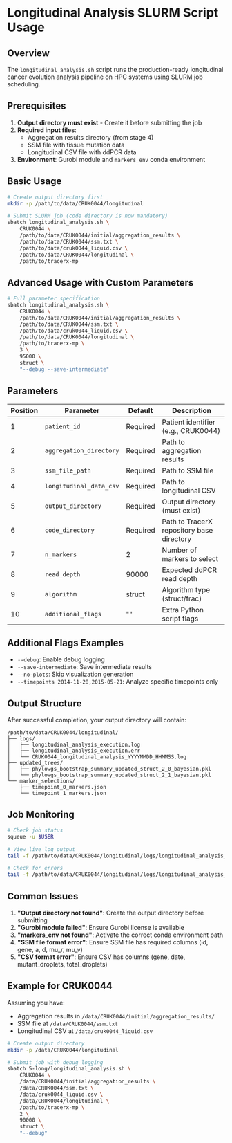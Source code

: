 # Longitudinal Analysis SLURM Script Usage

## Overview

The `longitudinal_analysis.sh` script runs the production-ready longitudinal cancer evolution analysis pipeline on HPC systems using SLURM job scheduling.

## Prerequisites

1. **Output directory must exist** - Create it before submitting the job
2. **Required input files**:
   - Aggregation results directory (from stage 4)
   - SSM file with tissue mutation data
   - Longitudinal CSV file with ddPCR data
3. **Environment**: Gurobi module and `markers_env` conda environment

## Basic Usage

```bash
# Create output directory first
mkdir -p /path/to/data/CRUK0044/longitudinal

# Submit SLURM job (code directory is now mandatory)
sbatch longitudinal_analysis.sh \
    CRUK0044 \
    /path/to/data/CRUK0044/initial/aggregation_results \
    /path/to/data/CRUK0044/ssm.txt \
    /path/to/data/cruk0044_liquid.csv \
    /path/to/data/CRUK0044/longitudinal \
    /path/to/tracerx-mp
```

## Advanced Usage with Custom Parameters

```bash
# Full parameter specification
sbatch longitudinal_analysis.sh \
    CRUK0044 \
    /path/to/data/CRUK0044/initial/aggregation_results \
    /path/to/data/CRUK0044/ssm.txt \
    /path/to/data/cruk0044_liquid.csv \
    /path/to/data/CRUK0044/longitudinal \
    /path/to/tracerx-mp \
    3 \
    95000 \
    struct \
    "--debug --save-intermediate"
```

## Parameters

| Position | Parameter | Default | Description |
|----------|-----------|---------|-------------|
| 1 | `patient_id` | Required | Patient identifier (e.g., CRUK0044) |
| 2 | `aggregation_directory` | Required | Path to aggregation results |
| 3 | `ssm_file_path` | Required | Path to SSM file |
| 4 | `longitudinal_data_csv` | Required | Path to longitudinal CSV |
| 5 | `output_directory` | Required | Output directory (must exist) |
| 6 | `code_directory` | Required | Path to TracerX repository base directory |
| 7 | `n_markers` | 2 | Number of markers to select |
| 8 | `read_depth` | 90000 | Expected ddPCR read depth |
| 9 | `algorithm` | struct | Algorithm type (struct/frac) |
| 10 | `additional_flags` | "" | Extra Python script flags |

## Additional Flags Examples

- `--debug`: Enable debug logging
- `--save-intermediate`: Save intermediate results
- `--no-plots`: Skip visualization generation
- `--timepoints 2014-11-28,2015-05-21`: Analyze specific timepoints only

## Output Structure

After successful completion, your output directory will contain:

```
/path/to/data/CRUK0044/longitudinal/
├── logs/
│   ├── longitudinal_analysis_execution.log
│   ├── longitudinal_analysis_execution.err
│   └── CRUK0044_longitudinal_analysis_YYYYMMDD_HHMMSS.log
├── updated_trees/
│   ├── phylowgs_bootstrap_summary_updated_struct_2_0_bayesian.pkl
│   └── phylowgs_bootstrap_summary_updated_struct_2_1_bayesian.pkl
└── marker_selections/
    ├── timepoint_0_markers.json
    └── timepoint_1_markers.json
```

## Job Monitoring

```bash
# Check job status
squeue -u $USER

# View live log output
tail -f /path/to/data/CRUK0044/longitudinal/logs/longitudinal_analysis_execution.log

# Check for errors
tail -f /path/to/data/CRUK0044/longitudinal/logs/longitudinal_analysis_execution.err
```

## Common Issues

1. **"Output directory not found"**: Create the output directory before submitting
2. **"Gurobi module failed"**: Ensure Gurobi license is available
3. **"markers_env not found"**: Activate the correct conda environment path
4. **"SSM file format error"**: Ensure SSM file has required columns (id, gene, a, d, mu_r, mu_v)
5. **"CSV format error"**: Ensure CSV has columns (gene, date, mutant_droplets, total_droplets)

## Example for CRUK0044

Assuming you have:
- Aggregation results in `/data/CRUK0044/initial/aggregation_results/`
- SSM file at `/data/CRUK0044/ssm.txt`
- Longitudinal CSV at `/data/cruk0044_liquid.csv`

```bash
# Create output directory
mkdir -p /data/CRUK0044/longitudinal

# Submit job with debug logging
sbatch 5-long/longitudinal_analysis.sh \
    CRUK0044 \
    /data/CRUK0044/initial/aggregation_results \
    /data/CRUK0044/ssm.txt \
    /data/cruk0044_liquid.csv \
    /data/CRUK0044/longitudinal \
    /path/to/tracerx-mp \
    2 \
    90000 \
    struct \
    "--debug"
``` 